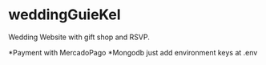 # weddingGuieKel

Wedding Website with gift shop and RSVP.

*Payment with MercadoPago
*Mongodb
just add environment keys at .env
